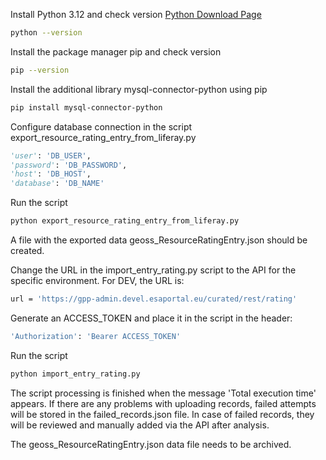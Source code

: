 Install Python 3.12 and check version
[Python Download Page](https://www.python.org)
```sh
python --version
```
Install the package manager pip and check version
```sh
pip --version
```
Install the additional library mysql-connector-python using pip
```sh
pip install mysql-connector-python
```

Configure database connection in the script export_resource_rating_entry_from_liferay.py
```python
'user': 'DB_USER',
'password': 'DB_PASSWORD',
'host': 'DB_HOST',
'database': 'DB_NAME'
```
Run the script
```sh
python export_resource_rating_entry_from_liferay.py
```

A file with the exported data geoss_ResourceRatingEntry.json should be created.

Change the URL in the import_entry_rating.py script to the API for the specific environment. For DEV, the URL is:
```sh
url = 'https://gpp-admin.devel.esaportal.eu/curated/rest/rating'
```

Generate an ACCESS_TOKEN and place it in the script in the header:
```sh
'Authorization': 'Bearer ACCESS_TOKEN'
```

Run the script
```sh
python import_entry_rating.py
```

The script processing is finished when the message 'Total execution time' appears.
If there are any problems with uploading records, failed attempts will be stored in the failed_records.json file.
In case of failed records, they will be reviewed and manually added via the API after analysis.

The geoss_ResourceRatingEntry.json data file needs to be archived.
